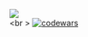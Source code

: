 ![](https://komarev.com/ghpvc/?username=Swokko) \
<br \>
[![codewars](https://www.codewars.com/users/Swokko/badges/large)](https://www.codewars.com/users/Swokko) 

<!---
Swokko/Swokko is a ✨ special ✨ repository because its `README.md` (this file) appears on your GitHub profile.
You can click the Preview link to take a look at your changes.
--->
